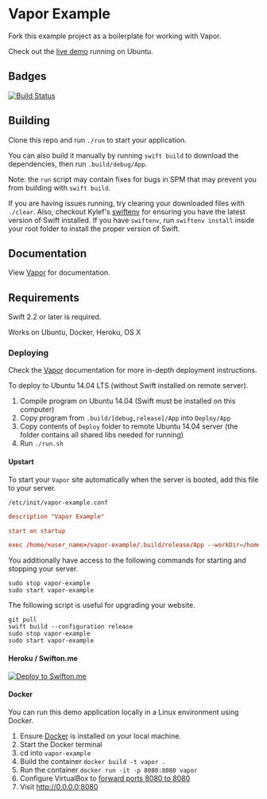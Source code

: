 # Vapor Example

Fork this example project as a boilerplate for working with Vapor.

Check out the [live demo](http://vapor.qutheory.io) running on Ubuntu.

## Badges

[![Build Status](https://travis-ci.org/qutheory/vapor-example.svg?branch=master)](https://travis-ci.org/qutheory/vapor-example)

## Building

Clone this repo and run `./run` to start your application.

You can also build it manually by running `swift build` to download the
dependencies, then run `.build/debug/App`. 

Note: the `run` script may contain fixes for bugs in SPM that may prevent you
from building with `swift build`.

If you are having issues running, try clearing your downloaded files with
`./clear`. Also, checkout Kylef's
[swiftenv](https://github.com/kylef/swiftenv) for ensuring you have the latest
version of Swift installed. If you have `swiftenv`, run `swiftenv install` inside your root folder to
install the proper version of Swift.

## Documentation

View [Vapor](https://github.com/qutheory/vapor) for documentation.

## Requirements

Swift 2.2 or later is required.

Works on Ubuntu, Docker, Heroku, OS X

### Deploying

Check the [Vapor](https://github.com/qutheory/vapor) documentation for more in-depth deployment instructions.

To deploy to Ubuntu 14.04 LTS (without Swift installed on remote server).

1. Compile program on Ubuntu 14.04 (Swift must be installed on this computer)
2. Copy program from `.build/[debug,release]/App` into `Deploy/App`
3. Copy contents of `Deploy` folder to remote Ubuntu 14.04 server (the folder contains all shared libs needed for running)
4. Run `./run.sh`

#### Upstart

To start your `Vapor` site automatically when the server is booted, add this file to your server.

`/etc/init/vapor-example.conf`

```conf
description "Vapor Example"

start on startup

exec /home/<user_name>/vapor-example/.build/release/App --workDir=/home/<user_name>/vapor-example
```

You additionally have access to the following commands for starting and stopping your server.

```shell
sudo stop vapor-example
sudo start vapor-example
```

The following script is useful for upgrading your website.

```shell
git pull
swift build --configuration release
sudo stop vapor-example
sudo start vapor-example
```

#### Heroku / Swifton.me

[![Deploy to Swifton.me](https://serve.swifton.me/badge.png)](https://serve.swifton.me/oneclick?repository=https://github.com/tannernelson/vapor-example)

#### Docker
You can run this demo application locally in a Linux environment using Docker.

1. Ensure [Docker](https://www.docker.com) is installed on your local machine.
2. Start the Docker terminal
3. cd into `vapor-example`
4. Build the container `docker build -t vapor .`
5. Run the container `docker run -it -p 8080:8080 vapor`
5. Configure VirtualBox to [forward ports 8080 to 8080](https://www.virtualbox.org/manual/ch06.html)
6. Visit http://0.0.0.0:8080
